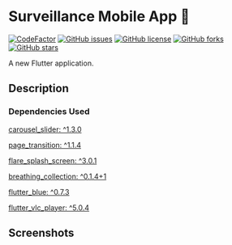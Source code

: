 # Surveillance Mobile App 🚧
[![CodeFactor](https://www.codefactor.io/repository/github/nehal-bhautoo/surveillance-system/badge)](https://www.codefactor.io/repository/github/nehal-bhautoo/surveillance-system)
[![GitHub issues](https://img.shields.io/github/issues/Nehal-Bhautoo/Surveillance-System)](https://github.com/Nehal-Bhautoo/Surveillance-System/issues)
[![GitHub license](https://img.shields.io/github/license/Nehal-Bhautoo/Surveillance-System)](https://github.com/Nehal-Bhautoo/Surveillance-System/blob/Mobile-App/LICENSE)
[![GitHub forks](https://img.shields.io/github/forks/Nehal-Bhautoo/Surveillance-System)](https://github.com/Nehal-Bhautoo/Surveillance-System/network)
[![GitHub stars](https://img.shields.io/github/stars/Nehal-Bhautoo/Surveillance-System)](https://github.com/Nehal-Bhautoo/Surveillance-System/stargazers)

A new Flutter application.

## Description

### Dependencies Used

[carousel_slider: ^1.3.0](https://pub.dev/packages/carousel_slider/versions/1.3.0)

[page_transition: ^1.1.4](https://pub.dev/packages/page_transition/versions/1.1.4)

[flare_splash_screen: ^3.0.1](https://pub.dev/packages/flare_splash_screen)

[breathing_collection: ^0.1.4+1](https://pub.dev/packages/breathing_collection/versions/0.1.4+1)

[flutter_blue: ^0.7.3](https://pub.dev/packages/flutter_blue)

[flutter_vlc_player: ^5.0.4](https://pub.dev/packages/flutter_vlc_player)

## Screenshots